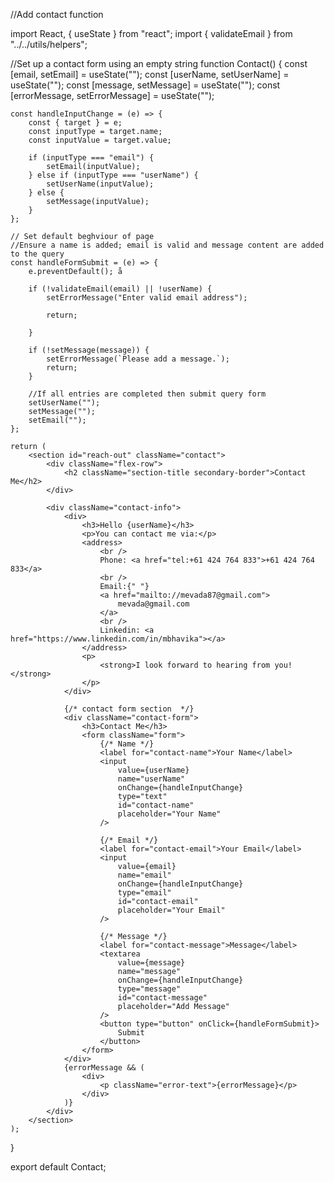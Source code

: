 //Add contact function

import React, { useState } from "react";
import { validateEmail } from "../../utils/helpers";

//Set up a contact form using an empty string
function Contact() {
    const [email, setEmail] = useState("");
    const [userName, setUserName] = useState("");
    const [message, setMessage] = useState("");
    const [errorMessage, setErrorMessage] = useState("");

    const handleInputChange = (e) => {
        const { target } = e;
        const inputType = target.name;
        const inputValue = target.value;

        if (inputType === "email") {
            setEmail(inputValue);
        } else if (inputType === "userName") {
            setUserName(inputValue);
        } else {
            setMessage(inputValue);
        }
    };

    // Set default beghviour of page
    //Ensure a name is added; email is valid and message content are added to the query
    const handleFormSubmit = (e) => {
        e.preventDefault(); å

        if (!validateEmail(email) || !userName) {
            setErrorMessage("Enter valid email address");

            return;

        }

        if (!setMessage(message)) {
            setErrorMessage(`Please add a message.`);
            return;
        }

        //If all entries are completed then submit query form
        setUserName("");
        setMessage("");
        setEmail("");
    };

    return (
        <section id="reach-out" className="contact">
            <div className="flex-row">
                <h2 className="section-title secondary-border">Contact Me</h2>
            </div>

            <div className="contact-info">
                <div>
                    <h3>Hello {userName}</h3>
                    <p>You can contact me via:</p>
                    <address>
                        <br />
                        Phone: <a href="tel:+61 424 764 833">+61 424 764 833</a>
                        <br />
                        Email:{" "}
                        <a href="mailto://mevada87@gmail.com">
                            mevada@gmail.com
                        </a>
                        <br />
                        Linkedin: <a href="https://www.linkedin.com/in/mbhavika"></a>
                    </address>
                    <p>
                        <strong>I look forward to hearing from you!</strong>
                    </p>
                </div>

                {/* contact form section  */}
                <div className="contact-form">
                    <h3>Contact Me</h3>
                    <form className="form">
                        {/* Name */}
                        <label for="contact-name">Your Name</label>
                        <input
                            value={userName}
                            name="userName"
                            onChange={handleInputChange}
                            type="text"
                            id="contact-name"
                            placeholder="Your Name"
                        />

                        {/* Email */}
                        <label for="contact-email">Your Email</label>
                        <input
                            value={email}
                            name="email"
                            onChange={handleInputChange}
                            type="email"
                            id="contact-email"
                            placeholder="Your Email"
                        />

                        {/* Message */}
                        <label for="contact-message">Message</label>
                        <textarea
                            value={message}
                            name="message"
                            onChange={handleInputChange}
                            type="message"
                            id="contact-message"
                            placeholder="Add Message"
                        />
                        <button type="button" onClick={handleFormSubmit}>
                            Submit
                        </button>
                    </form>
                </div>
                {errorMessage && (
                    <div>
                        <p className="error-text">{errorMessage}</p>
                    </div>
                )}
            </div>
        </section>
    );
}

export default Contact;